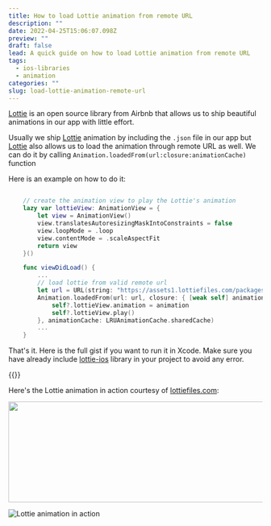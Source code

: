 ```yaml
---
title: How to load Lottie animation from remote URL
description: ""
date: 2022-04-25T15:06:07.098Z
preview: ""
draft: false
lead: A quick guide on how to load Lottie animation from remote URL
tags:
  - ios-libraries
  - animation
categories: ""
slug: load-lottie-animation-remote-url
---
```


[Lottie][1] is an open source library from Airbnb that allows us to ship beautiful animations in our app with little effort.

Usually we ship [Lottie][1] animation by including the `.json` file in our app but [Lottie][1] also allows us to load the animation through remote URL as well. We can do it by calling `Animation.loadedFrom(url:closure:animationCache)` function

Here is an example on how to do it:

```swift

    // create the animation view to play the Lottie's animation
    lazy var lottieView: AnimationView = {
        let view = AnimationView()
        view.translatesAutoresizingMaskIntoConstraints = false
        view.loopMode = .loop
        view.contentMode = .scaleAspectFit
        return view
    }()

    func viewDidLoad() {
        ...
        // load lottie from valid remote url
        let url = URL(string: "https://assets1.lottiefiles.com/packages/lf20_ujlt8xt3.json")!
        Animation.loadedFrom(url: url, closure: { [weak self] animation in
            self?.lottieView.animation = animation
            self?.lottieView.play()
        }, animationCache: LRUAnimationCache.sharedCache)
        ...
    }    
```

That's it. Here is the full gist if you want to run it in Xcode. Make sure you have already include [lottie-ios][2] library in your project to avoid any error. 

{{<gist faizmokhtar fc9cf870d93018dbb66fa7894e68fcb2>}}

Here's the Lottie animation in action courtesy of [lottiefiles.com](https://lottiefiles.com/):

<p align="center">
  <img width="600" height="200" src="/remote-lottie-animation.gif">
</p>

![Lottie animation in action](/remote-lottie-animation.gif)

[1]: https://airbnb.design/lottie/
[2]: https://github.com/airbnb/lottie-ios
